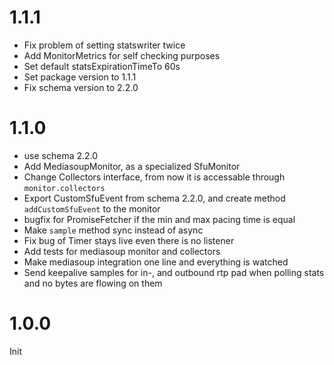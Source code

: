 # 1.1.1

 * Fix problem of setting statswriter twice
 * Add MonitorMetrics for self checking purposes
 * Set default statsExpirationTimeTo 60s
 * Set package version to 1.1.1
 * Fix schema version to 2.2.0

# 1.1.0

* use schema 2.2.0
* Add MediasoupMonitor, as a specialized SfuMonitor
* Change Collectors interface, from now it is accessable through `monitor.collectors`
* Export CustomSfuEvent from schema 2.2.0, and create method `addCustomSfuEvent` to the monitor
* bugfix for PromiseFetcher if the min and max pacing time is equal
* Make `sample` method sync instead of async
* Fix bug of Timer stays live even there is no listener
* Add tests for mediasoup monitor and collectors
* Make mediasoup integration one line and everything is watched
* Send keepalive samples for in-, and outbound rtp pad when polling stats and no bytes are flowing on them

# 1.0.0

Init
